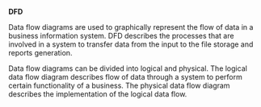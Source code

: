 **DFD**


Data flow diagrams are used to graphically represent the flow of data in a business information system. DFD describes the processes that are involved in a system to transfer data from the input to the file storage and reports generation.

Data flow diagrams can be divided into logical and physical. The logical data flow diagram describes flow of data through a system to perform certain functionality of a business. The physical data flow diagram describes the implementation of the logical data flow.
